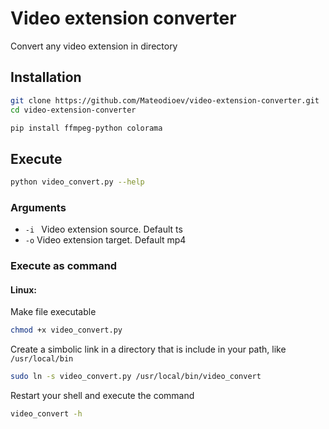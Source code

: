 # Video extension converter

Convert any video extension in directory 

## Installation
```bash
git clone https://github.com/Mateodioev/video-extension-converter.git
cd video-extension-converter
```

```bash
pip install ffmpeg-python colorama
```

## Execute

```bash
python video_convert.py --help
```

### Arguments

- `-i ` Video extension source. Default ts
- `-o` Video extension target. Default mp4

### Execute as command

#### Linux:

Make file executable
```bash
chmod +x video_convert.py
```

Create a simbolic link in a directory that is include in your path, like `/usr/local/bin`
```bash
sudo ln -s video_convert.py /usr/local/bin/video_convert
```
Restart your shell and execute the command
```bash
video_convert -h
```